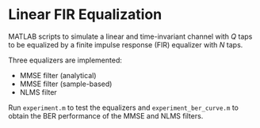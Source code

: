 # Linear FIR Equalization

MATLAB scripts to simulate a linear and time-invariant channel with $Q$ taps to be equalized by a finite impulse response (FIR) equalizer with $N$ taps.

Three equalizers are implemented:

* MMSE filter (analytical)
* MMSE filter (sample-based)
* NLMS filter

Run ``experiment.m`` to test the equalizers and ``experiment_ber_curve.m`` to obtain the BER performance of the MMSE and NLMS filters.